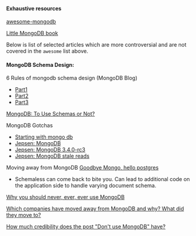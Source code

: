 #### Exhaustive resources
[awesome-mongodb](https://github.com/ramnes/awesome-mongodb)

[Little MongoDB book](https://www.openmymind.net/mongodb.pdf)

Below is list of selected articles which are more controversial and are not covered 
in the `awesome` list above.
#### MongoDB Schema Design:

6 Rules of mongodb schema design (MongoDB Blog)
- [Part1](https://www.mongodb.com/blog/post/6-rules-of-thumb-for-mongodb-schema-design-part-1)
- [Part2](https://www.mongodb.com/blog/post/6-rules-of-thumb-for-mongodb-schema-design-part-2)
- [Part3](https://www.mongodb.com/blog/post/6-rules-of-thumb-for-mongodb-schema-design-part-3)

[MongoDB: To Use Schemas or Not?](https://www.compose.com/articles/mongodb-with-and-without-schemas/)

MongoDB Gotchas
- [Starting with mongo db](https://www.infoq.com/articles/Starting-With-MongoDB/)
- [Jepsen: MongoDB](https://aphyr.com/posts/284-jepsen-mongodb)
- [Jepsen: MongoDB 3.4.0-rc3](https://jepsen.io/analyses/mongodb-3-4-0-rc3)
- [Jepsen: MongoDB stale reads](https://aphyr.com/posts/322-call-me-maybe-mongodb-stale-reads)

Moving away from MongoDB
[Goodbye Mongo, hello postgres](https://developer.olery.com/blog/goodbye-mongodb-hello-postgresql/)
- Schemaless can come back to bite you. Can lead to additional code on the application side 
to handle varying document schema.

[Why you should never, ever, ever use MongoDB](http://cryto.net/~joepie91/blog/2015/07/19/why-you-should-never-ever-ever-use-mongodb/)

[Which companies have moved away from MongoDB and why? What did they move to?](https://www.quora.com/Which-companies-have-moved-away-from-MongoDB-and-why-What-did-they-move-to/answer/Ga%C3%ABtan-Voyer-Perrault?share=1&srid=uDt8)

[How much credibility does the post "Don't use MongoDB" have?](https://www.quora.com/How-much-credibility-does-the-post-Dont-use-MongoDB-have/answer/Ga%C3%ABtan-Voyer-Perrault?share=1&srid=uDt8)  

